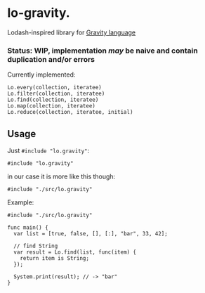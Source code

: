 # lo-gravity.

Lodash-inspired library for [Gravity language](https://github.com/marcobambini/gravity)

### Status: WIP, implementation *may* be naive and contain duplication and/or errors

Currently implemented:
```
Lo.every(collection, iteratee)
Lo.filter(collection, iteratee)
Lo.find(collection, iteratee)
Lo.map(collection, iteratee)
Lo.reduce(collection, iteratee, initial)
```

## Usage

Just `#include "lo.gravity"`:

```
#include "lo.gravity"
```
in our case it is more like this though:

```
#include "./src/lo.gravity"
```

Example:
```
#include "./src/lo.gravity"

func main() {
  var list = [true, false, [], [:], "bar", 33, 42];

  // find String
  var result = Lo.find(list, func(item) {
    return item is String;
  });

  System.print(result); // -> "bar"
}
```
